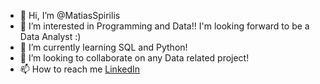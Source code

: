 - 👋 Hi, I’m @MatiasSpirilis
- 👀 I’m interested in Programming and Data!! I'm looking forward to be a Data Analyst :)
- 🌱 I’m currently learning SQL and Python!
- 💞️ I’m looking to collaborate on any Data related project!
- 📫 How to reach me [LinkedIn](https://www.linkedin.com/in/matias-spirilis/)

<!---
MatiasSpirilis/MatiasSpirilis is a ✨ special ✨ repository because its `README.md` (this file) appears on your GitHub profile.
You can click the Preview link to take a look at your changes.
--->
